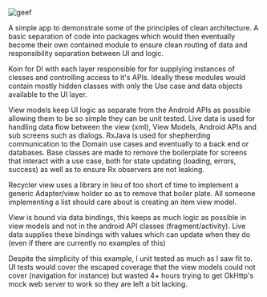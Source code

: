 ![geef](https://media.giphy.com/media/hWWwDj4MBurktacIvy/giphy.gif)

A simple app to demonstrate some of the principles of clean architecture. A basic separation of code into packages which would then eventually become their own contained module to ensure clean routing of data and responsibility separation between UI and logic.

Koin for DI with each layer responsible for for supplying instances of clesses and controlling access to it's APIs. Ideally these modules would contain mostly hidden classes with only the Use case and data objects available to the UI layer.

View models keep UI logic as separate from the Android APIs as possible allowing them to be so simple they can be unit tested. Live data is used for handling data flow between the view (xml), View Models, Android APIs and sub screens such as dialogs. RxJava is used for shepherding communication to the Domain use cases and eventually to a back end or databases. Base classes are made to remove the boilerplate for screens that interact with a use case, both for state updating (loading, errors, success) as well as to ensure Rx observers are not leaking.

Recycler view uses a library in lieu of too short of time to implement a generic Adapter/view holder so as to remove that boiler plate. All someone implementing a list should care about is creating an item view model.

View is bound via data bindings, this keeps as much logic as possible in view models and not in the android API classes (fragment/activity). Live data supplies these bindings with values which can update when they do (even if there are currently no examples of this)

Despite the simplicity of this example, I unit tested as much as I saw fit to. UI tests would cover the escaped coverage that the view models could not cover (navigation for instance) but wasted 4+ hours trying to get OkHttp's mock web server to work so they are left a bit lacking.
